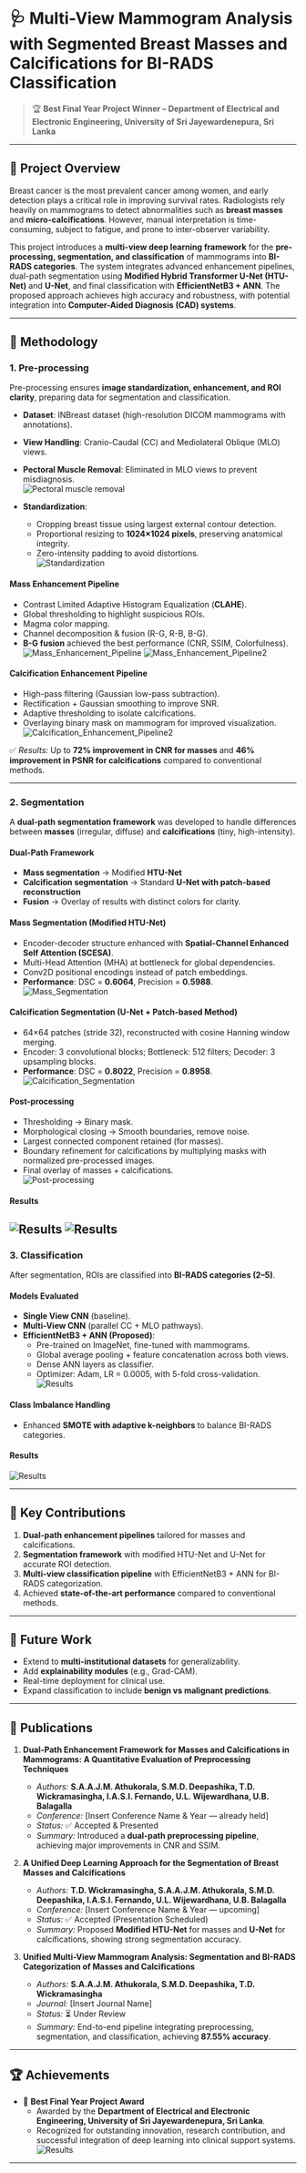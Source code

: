 # 🩺 Multi-View Mammogram Analysis with Segmented Breast Masses and Calcifications for BI-RADS Classification  

> 🏆 **Best Final Year Project Winner – Department of Electrical and Electronic Engineering, University of Sri Jayewardenepura, Sri Lanka**  

---

## 📌 Project Overview  
Breast cancer is the most prevalent cancer among women, and early detection plays a critical role in improving survival rates. Radiologists rely heavily on mammograms to detect abnormalities such as **breast masses** and **micro-calcifications**. However, manual interpretation is time-consuming, subject to fatigue, and prone to inter-observer variability.  

This project introduces a **multi-view deep learning framework** for the **pre-processing, segmentation, and classification** of mammograms into **BI-RADS categories**. The system integrates advanced enhancement pipelines, dual-path segmentation using **Modified Hybrid Transformer U-Net (HTU-Net)** and **U-Net**, and final classification with **EfficientNetB3 + ANN**. The proposed approach achieves high accuracy and robustness, with potential integration into **Computer-Aided Diagnosis (CAD) systems**.  

---

## 🧩 Methodology  

### 1. Pre-processing  
Pre-processing ensures **image standardization, enhancement, and ROI clarity**, preparing data for segmentation and classification.  

- **Dataset**: INBreast dataset (high-resolution DICOM mammograms with annotations).  
- **View Handling**: Cranio-Caudal (CC) and Mediolateral Oblique (MLO) views.  
- **Pectoral Muscle Removal**: Eliminated in MLO views to prevent misdiagnosis.  
![Pectoral muscle removal](https://drive.google.com/uc?export=download&id=1taYXipFDwTgFXXrjTY0pAWjZvnofWfFw)

- **Standardization**:  
  - Cropping breast tissue using largest external contour detection.  
  - Proportional resizing to **1024×1024 pixels**, preserving anatomical integrity.  
  - Zero-intensity padding to avoid distortions.  
![Standardization](https://drive.google.com/uc?export=download&id=1dKJihOHzCAYKL6Z4bEg1WF5DExiLHPP6)

#### Mass Enhancement Pipeline  
- Contrast Limited Adaptive Histogram Equalization (**CLAHE**).  
- Global thresholding to highlight suspicious ROIs.  
- Magma color mapping.  
- Channel decomposition & fusion (R-G, R-B, B-G).  
- **B-G fusion** achieved the best performance (CNR, SSIM, Colorfulness).  
![Mass_Enhancement_Pipeline ](https://drive.google.com/uc?export=download&id=1Ui4RYMobHxZdj_AQ6xuHb4VnFye6x_8r)
![Mass_Enhancement_Pipeline2](https://drive.google.com/uc?export=download&id=1NaGiep3OB8yQjJQPWyj5nhZEa59q9Siv)

#### Calcification Enhancement Pipeline  
- High-pass filtering (Gaussian low-pass subtraction).  
- Rectification + Gaussian smoothing to improve SNR.  
- Adaptive thresholding to isolate calcifications.  
- Overlaying binary mask on mammogram for improved visualization.  
![Calcification_Enhancement_Pipeline2](https://drive.google.com/uc?export=download&id=1AJCiQBjBvZPK0UYmExgLvWrVF1qnn6Pf)

✅ *Results:* Up to **72% improvement in CNR for masses** and **46% improvement in PSNR for calcifications** compared to conventional methods.  

---

### 2. Segmentation  
A **dual-path segmentation framework** was developed to handle differences between **masses** (irregular, diffuse) and **calcifications** (tiny, high-intensity).  

#### Dual-Path Framework  
- **Mass segmentation** → Modified **HTU-Net**  
- **Calcification segmentation** → Standard **U-Net with patch-based reconstruction**  
- **Fusion** → Overlay of results with distinct colors for clarity.  



#### Mass Segmentation (Modified HTU-Net)  
- Encoder-decoder structure enhanced with **Spatial-Channel Enhanced Self Attention (SCESA)**.  
- Multi-Head Attention (MHA) at bottleneck for global dependencies.  
- Conv2D positional encodings instead of patch embeddings.  
- **Performance**: DSC = **0.6064**, Precision = **0.5988**.  
![Mass_Segmentation](https://drive.google.com/uc?export=download&id=1JP9KiDygrBZh_K8XMwfQedn2QvtW5VBN)

#### Calcification Segmentation (U-Net + Patch-based Method)  
- 64×64 patches (stride 32), reconstructed with cosine Hanning window merging.  
- Encoder: 3 convolutional blocks; Bottleneck: 512 filters; Decoder: 3 upsampling blocks.  
- **Performance**: DSC = **0.8022**, Precision = **0.8958**.  
![Calcification_Segmentation](https://drive.google.com/uc?export=download&id=1XD_DSKjU8NEx_ELFjeR7mBMIDZfj1e8M)

#### Post-processing  
- Thresholding → Binary mask.  
- Morphological closing → Smooth boundaries, remove noise.  
- Largest connected component retained (for masses).  
- Boundary refinement for calcifications by multiplying masks with normalized pre-processed images.  
- Final overlay of masses + calcifications.  
![Post-processing ](https://drive.google.com/uc?export=download&id=1Kivk1SqOwhUGqNDzDm1yzSSetf-uzBw5)

#### Results 
![Results ](https://drive.google.com/uc?export=download&id=1s9Q9aZhQb3fumTLkX73HsDCgfkLAtETB)
![Results](https://drive.google.com/uc?export=download&id=1-tQzg544tnaazj3Z3DlhPfuaO6Ue2UgI)
---

### 3. Classification  
After segmentation, ROIs are classified into **BI-RADS categories (2–5)**.  

#### Models Evaluated  
- **Single View CNN** (baseline).  
- **Multi-View CNN** (parallel CC + MLO pathways).  
- **EfficientNetB3 + ANN (Proposed)**:  
  - Pre-trained on ImageNet, fine-tuned with mammograms.  
  - Global average pooling + feature concatenation across both views.  
  - Dense ANN layers as classifier.  
  - Optimizer: Adam, LR = 0.0005, with 5-fold cross-validation.  
![Results](https://drive.google.com/uc?export=download&id=1bcIX3B8klyv_dxS-tybpSNCeSm1uSZf4)

#### Class Imbalance Handling  
- Enhanced **SMOTE with adaptive k-neighbors** to balance BI-RADS categories.  

#### Results  
![Results](https://drive.google.com/uc?export=download&id=1yBmW8EfelatJL0zc_93NFeaJcVlShsFN)

---

## 🔬 Key Contributions  
1. **Dual-path enhancement pipelines** tailored for masses and calcifications.  
2. **Segmentation framework** with modified HTU-Net and U-Net for accurate ROI detection.  
3. **Multi-view classification pipeline** with EfficientNetB3 + ANN for BI-RADS categorization.  
4. Achieved **state-of-the-art performance** compared to conventional methods.  

---

## 🚀 Future Work  
- Extend to **multi-institutional datasets** for generalizability.  
- Add **explainability modules** (e.g., Grad-CAM).  
- Real-time deployment for clinical use.  
- Expand classification to include **benign vs malignant predictions**.  

---

## 📄 Publications  

1. **Dual-Path Enhancement Framework for Masses and Calcifications in Mammograms: A Quantitative Evaluation of Preprocessing Techniques**  
   - *Authors:* **S.A.A.J.M. Athukorala, S.M.D. Deepashika, T.D. Wickramasingha, I.A.S.I. Fernando, U.L. Wijewardhana, U.B. Balagalla**  
   - *Conference:* [Insert Conference Name & Year — already held]  
   - *Status:* ✅ Accepted & Presented  
   - *Summary:* Introduced a **dual-path preprocessing pipeline**, achieving major improvements in CNR and SSIM.  

2. **A Unified Deep Learning Approach for the Segmentation of Breast Masses and Calcifications**  
   - *Authors:* **T.D. Wickramasingha, S.A.A.J.M. Athukorala, S.M.D. Deepashika, I.A.S.I. Fernando, U.L. Wijewardhana, U.B. Balagalla**  
   - *Conference:* [Insert Conference Name & Year — upcoming]  
   - *Status:* ✅ Accepted (Presentation Scheduled)  
   - *Summary:* Proposed **Modified HTU-Net** for masses and **U-Net** for calcifications, showing strong segmentation accuracy.  

3. **Unified Multi-View Mammogram Analysis: Segmentation and BI-RADS Categorization of Masses and Calcifications**  
   - *Authors:* **S.A.A.J.M. Athukorala, S.M.D. Deepashika, T.D. Wickramasingha**  
   - *Journal:* [Insert Journal Name]  
   - *Status:* ⏳ Under Review  
   - *Summary:* End-to-end pipeline integrating preprocessing, segmentation, and classification, achieving **87.55% accuracy**.  

---

## 🏆 Achievements  

- 🥇 **Best Final Year Project Award**  
  - Awarded by the **Department of Electrical and Electronic Engineering, University of Sri Jayewardenepura, Sri Lanka**.  
  - Recognized for outstanding innovation, research contribution, and successful integration of deep learning into clinical support systems.  
![Results](https://drive.google.com/uc?export=download&id=1O2Jy0oGnJn329sUDWNPAchIqmgBd8ywE)
---
